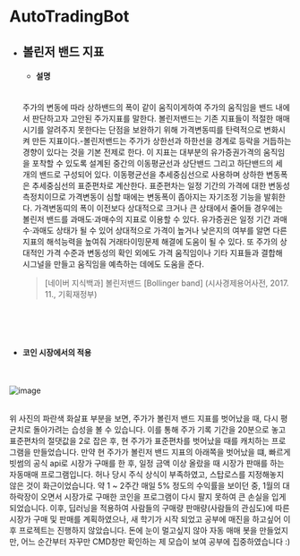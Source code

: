 # AutoTradingBot

- ## 볼린저 밴드 지표

  - #### 설명
  <br/>
     주가의 변동에 따라 상하밴드의 폭이 같이 움직이게하여 주가의 움직임을 밴드 내에서 판단하고자 고안된 주가지표를 말한다. 볼린저밴드는 기존 지표들이 적절한 매매시기를 알려주지 못한다는 단점을 보완하기 위해 가격변동띠를 탄력적으로 변화시켜 만든 지표이다.-볼린저밴드는 주가가 상한선과 하한선을 경계로 등락을 거듭하는 경향이 있다는 것을 기본 전제로 한다. 이 지표는 대부분의 유가증권가격의 움직임을 포착할 수 있도록 설계된 중간의 이동평균선과 상단밴드 그리고 하단밴드의 세 개의 밴드로 구성되어 있다. 이동평균선을 추세중심선으로 사용하며 상하한 변동폭은 추세중심선의 표준편차로 계산한다. 표준편차는 일정 기간의 가격에 대한 변동성 측정치이므로 가격변동이 심할 때에는 변동폭이 좁아지는 자기조정 기능을 발휘한다.   가격변동띠의 폭이 이전보다 상대적으로 크거나 큰 상태에서 줄어들 경우에는 볼린저 밴드를 과매도·과매수의 지표로 이용할 수 있다. 유가증권은 일정 기간 과매수·과매도 상태가 될 수 있어 상대적으로 가격이 높거나 낮은지의 여부를 알면 다른 지표의 해석능력을 높여줘 거래타이밍문제 해결에 도움이 될 수 있다. 또 주가의 상대적인 가격 수준과 변동성의 확인 외에도 가격 움직임이나 기타 지표들과 결합해 시그널을 만들고 움직임을 예측하는 데에도 도움을 준다.

  > [네이버 지식백과] 볼린저밴드 [Bollinger band] (시사경제용어사전, 2017. 11., 기획재정부)
        
<br/><br/><br/>

  - #### 코인 시장에서의 적용
  <br/>
     
  
  ![image](https://user-images.githubusercontent.com/24651852/73884940-33dd4200-48aa-11ea-9798-41a9eadafae3.png)
        
<br/>
   위 사진의 파란색 화살표 부분을 보면, 주가가 볼린저 밴드 지표를 벗어났을 때, 다시 평균치로 돌아가려는 습성을 볼 수 있습니다. 이를 통해 주가 기록 기간을 20분으로 놓고 표준편차의 절댓값을 2로 잡은 후, 현 주가가 표준편차를 벗어났을 때를 캐치하는 프로그램을 만들었습니다. 만약 현 주가가 볼린저 밴드 지표의 아래쪽을 벗어났을 떄, 빠르게 빗썸의 공식 api로 시장가 구매를 한 후, 일정 금액 이상 올랐을 때 시장가 판매를 하는 자동매매 프로그램입니다. 허나 당시 주식 상식이 부족하였고, 스탑로스를 지정해놓지 않은 것이 화근이었습니다. 약 1 ~ 2주간 매일 5% 정도의 수익률을 보이던 중, 1월의 대하락장이 오면서 시장가로 구매한 코인을 프로그램이 다시 팔지 못하여 큰 손실을 입게 되었습니다. 이후, 딥러닝을 적용하여 사람들의 구매량 판매량(사람들의 관심도)에 따른 시장가 구매 및 판매를 계획하였으나, 새 학기가 시작 되었고 공부에 매진을 하고싶어 이후 프로젝트는 진행하지 않았습니다. 돈에 눈이 멀고싶지 않아 자동 매매 봇을 만들었지만, 어느 순간부터 자꾸만 CMD창만 확인하는 제 모습이 보여 공부에 집중하였습니다 :)
